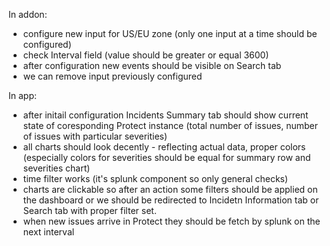 In addon:
- configure new input for US/EU zone (only one input at a time should be configured)
- check Interval field (value should be greater or equal 3600)
- after configuration new events should be visible on Search tab
- we can remove input previously configured

In app:
- after initail configuration Incidents Summary tab should show current state of coresponding Protect instance (total number of issues, number of issues with particular severities)
- all charts should look decently - reflecting actual data, proper colors (especially colors for severities should be equal for summary row and severities chart)
- time filter works (it's splunk component so only general checks)
- charts are clickable so after an action some filters should be applied on the dashboard or we should be redirected to Incidetn Information tab or Search tab with proper filter set.
- when new issues arrive in Protect they should be fetch by splunk on the next interval
